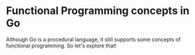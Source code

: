 # Functional Programming concepts in Go

Although Go is a procedural language, it still supports some concepts of functional programming. 
So let's explore that!
